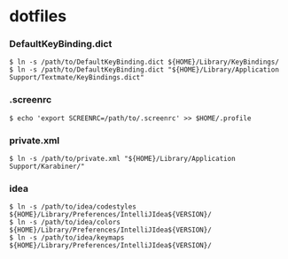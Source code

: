 # dotfiles

### DefaultKeyBinding.dict
```
$ ln -s /path/to/DefaultKeyBinding.dict ${HOME}/Library/KeyBindings/
$ ln -s /path/to/DefaultKeyBinding.dict "${HOME}/Library/Application Support/Textmate/KeyBindings.dict"
```

### .screenrc
```
$ echo 'export SCREENRC=/path/to/.screenrc' >> $HOME/.profile
```

### private.xml
```
$ ln -s /path/to/private.xml "${HOME}/Library/Application Support/Karabiner/"
```

### idea
```
$ ln -s /path/to/idea/codestyles ${HOME}/Library/Preferences/IntelliJIdea${VERSION}/
$ ln -s /path/to/idea/colors ${HOME}/Library/Preferences/IntelliJIdea${VERSION}/
$ ln -s /path/to/idea/keymaps ${HOME}/Library/Preferences/IntelliJIdea${VERSION}/
```